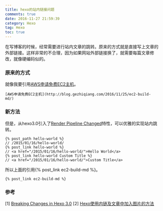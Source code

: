```yaml
---
title: hexo的站内链接问题
comments: true
date: 2016-11-27 21:59:39
category: Hexo
tag: Hexo
toc: true
---
```

在写博客的时候，经常需要进行站内文章的跳转。原来的方式就是直接写上文章的外部链接。这样非常的不合理，因为如果网站外部链接换了，就需要每篇文章修改，就像硬编码似的。
<!--more-->
### 原来的方式
就像我要引用[AWS申请免费EC2主机](http://blog.gezhiqiang.com/2016/11/25/ec2-build-md/)。
```
[AWS申请免费EC2主机](http://blog.gezhiqiang.com/2016/11/25/ec2-build-md/)
```
### 新方法
但是，从hexo3.0引入了[Render Pipeline Changed](https://github.com/hexojs/hexo/wiki/Breaking-Changes-in-Hexo-3.0#render-pipeline-changed)特性，可以优雅的实现站内跳转。
```
{% post_path hello-world %}
// /2015/01/16/hello-world/
{% post_link hello-world %}
// <a href="/2015/01/16/hello-world/">Hello World</a>
{% post_link hello-world Custom Title %}
// <a href="/2015/01/16/hello-world/">Custom Title</a>
```
所以上面的引用{% post_link ec2-build-md %}。
```
{% post_link ec2-build-md %}
```

### 参考
[1] [Breaking Changes in Hexo 3.0](https://github.com/hexojs/hexo/wiki/Breaking-Changes-in-Hexo-3.0#render-pipeline-changed)
[2] [Hexo使用内链及文章中加入图片的方法](http://marshal.ohtly.com/2015/09/12/internal-link-and-image-for-hexo/)

